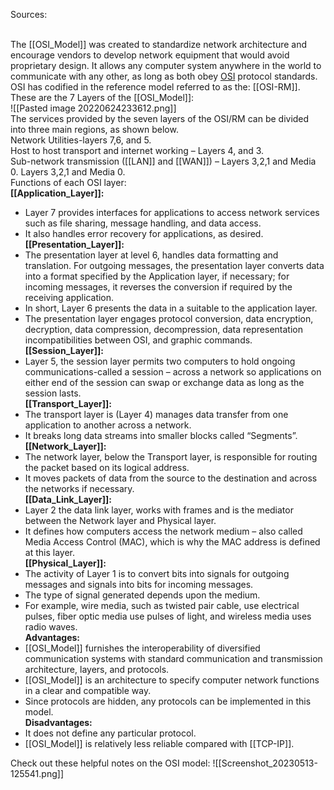 Sources:

\
The [[OSI_Model]] was created to standardize network architecture and encourage vendors to develop network equipment that would avoid proprietary design. It allows any computer system anywhere in the world to communicate with any other, as long as both obey [OSI](https://instrumentationtools.com/7-osi-layers-of-communications/) protocol standards.
\
OSI has codified in the reference model referred to as the: [[OSI-RM]].
\
These are the 7 Layers of the [[OSI_Model]]:
\
![[Pasted image 20220624233612.png]]
\
The services provided by the seven layers of the OSI/RM can be divided into three main regions, as shown below.
\
Network Utilities-layers 7,6, and 5.
\
Host to host transport and internet working – Layers 4, and 3.
\
Sub-network transmission ([[LAN]] and [[WAN]]) – Layers 3,2,1 and Media 0. Layers 3,2,1 and Media 0.
\
Functions of each OSI layer:
\
**[[Application_Layer]]:**
- Layer 7 provides interfaces for applications to access network services such as file sharing, message handling, and data access.
- It also handles error recovery for applications, as desired.
\
**[[Presentation_Layer]]:**
- The presentation layer at level 6, handles data formatting and translation. For outgoing messages, the presentation layer converts data into a format specified by the Application layer, if necessary; for incoming messages, it reverses the conversion if required by the receiving application.
- In short, Layer 6 presents the data in a suitable to the application layer.
- The presentation layer engages protocol conversion, data encryption, decryption, data compression, decompression, data representation incompatibilities between OSI, and graphic commands.
\
**[[Session_Layer]]:**
- Layer 5, the session layer permits two computers to hold ongoing communications-called a session – across a network so applications on either end of the session can swap or exchange data as long as the session lasts.
\
**[[Transport_Layer]]:**
- The transport layer is (Layer 4) manages data transfer from one application to another across a network.
- It breaks long data streams into smaller blocks called “Segments”.
\
**[[Network_Layer]]:**
- The network layer, below the Transport layer, is responsible for routing the packet based on its logical address.
- It moves packets of data from the source to the destination and across the networks if necessary.
\
**[[Data_Link_Layer]]:**
- Layer 2 the data link layer, works with frames and is the mediator between the Network layer and Physical layer.
- It defines how computers access the network medium – also called Media Access Control (MAC), which is why the MAC address is defined at this layer.
\
**[[Physical_Layer]]:**
- The activity of Layer 1 is to convert bits into signals for outgoing messages and signals into bits for incoming messages.
- The type of signal generated depends upon the medium.
- For example, wire media, such as twisted pair cable, use electrical pulses, fiber optic media use pulses of light, and wireless media uses radio waves.
\
**Advantages:**
-   [[OSI_Model]] furnishes the interoperability of diversified communication systems with standard communication and transmission architecture, layers, and protocols.
-   [[OSI_Model]] is an architecture to specify computer network functions in a clear and compatible way.
-   Since protocols are hidden, any protocols can be implemented in this model.
\
**Disadvantages:**
-   It does not define any particular protocol.
-   [[OSI_Model]] is relatively less reliable compared with [[TCP-IP]].

Check out these helpful notes on the OSI model:
![[Screenshot_20230513-125541.png]]